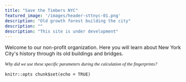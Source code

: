 ```yaml
---
title: "Save the Timbers NYC"
featured_image: '/images/header-sttnyc-01.png'
description: "Old growth forest building the city"
description: ""
description: "This site is under development"
---
```

Welcome to our non-profit organization. Here you will learn about New York City's history through its old buildings and bridges.
<p style="font-family: times, serif; font-size:11pt; font-style:italic">
    Why did we use these specific parameters during the calculation of the fingerprints?
</p>

<style type="text/css">
  body{
  font-size: 12pt;
}
</style>


```{r setup, include = FALSE}
knitr::opts_chunk$set(echo = TRUE)
```
